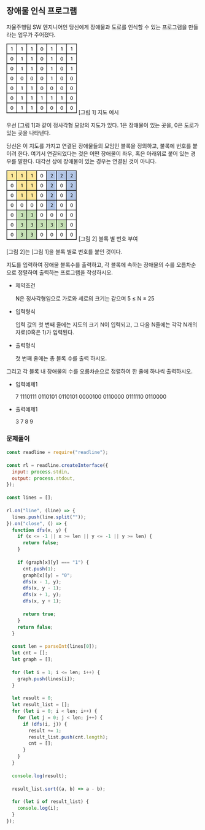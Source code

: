 ## 장애물 인식 프로그램

자율주행팀 SW 엔지니어인 당신에게 장애물과 도로를 인식할 수 있는 프로그램을 만들라는 업무가 주어졌다.

![](img/jang1.jpeg)
[그림 1] 지도 예시

우선 [그림 1]과 같이 정사각형 모양의 지도가 있다. 1은 장애물이 있는 곳을, 0은 도로가 있는 곳을 나타낸다.

당신은 이 지도를 가지고 연결된 장애물들의 모임인 블록을 정의하고, 불록에 번호를 붙이려 한다. 여기서 연결되었다는 것은 어떤 장애물이 좌우, 혹은 아래위로 붙어 있는 경우를 말한다. 대각선 상에 장애물이 있는 경우는 연결된 것이 아니다.

![](img/jang2.jpeg)
[그림 2] 블록 별 번호 부여

[그림 2]는 [그림 1]을 블록 별로 번호를 붙인 것이다.

지도를 입력하여 장애물 블록수를 출력하고, 각 블록에 속하는 장애물의 수를 오름차순으로 정렬하여 출력하는 프로그램을 작성하시오.

- 제약조건

  N은 정사각형임으로 가로와 세로의 크기는 같으며 5 ≤ N ≤ 25

- 입력형식

  입력 값의 첫 번째 줄에는 지도의 크기 N이 입력되고, 그 다음 N줄에는 각각 N개의 자료(0혹은 1)가 입력된다.

- 출력형식

  첫 번째 줄에는 총 블록 수를 출력 하시오.

그리고 각 블록 내 장애물의 수를 오름차순으로 정렬하여 한 줄에 하나씩 출력하시오.

- 입력예제1

  7
  1110111
  0110101
  0110101
  0000100
  0110000
  0111110
  0110000

- 출력예제1

  3
  7
  8
  9

### 문제풀이

```jsx
const readline = require("readline");

const rl = readline.createInterface({
  input: process.stdin,
  output: process.stdout,
});

const lines = [];

rl.on("line", (line) => {
  lines.push(line.split(""));
}).on("close", () => {
  function dfs(x, y) {
    if (x <= -1 || x >= len || y <= -1 || y >= len) {
      return false;
    }

    if (graph[x][y] === "1") {
      cnt.push(1);
      graph[x][y] = "0";
      dfs(x - 1, y);
      dfs(x, y - 1);
      dfs(x + 1, y);
      dfs(x, y + 1);

      return true;
    }
    return false;
  }

  const len = parseInt(lines[0]);
  let cnt = [];
  let graph = [];

  for (let i = 1; i <= len; i++) {
    graph.push(lines[i]);
  }

  let result = 0;
  let result_list = [];
  for (let i = 0; i < len; i++) {
    for (let j = 0; j < len; j++) {
      if (dfs(i, j)) {
        result += 1;
        result_list.push(cnt.length);
        cnt = [];
      }
    }
  }

  console.log(result);

  result_list.sort((a, b) => a - b);

  for (let i of result_list) {
    console.log(i);
  }
});
```
